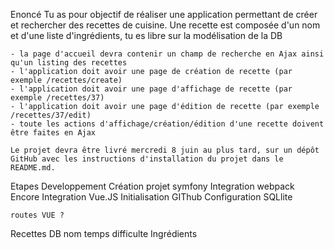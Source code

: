 Enoncé
    Tu as pour objectif de réaliser une application permettant de créer et rechercher des recettes de cuisine.
    Une recette est composée d'un nom et d'une liste d'ingrédients, tu es libre sur la modélisation de la DB

    - la page d'accueil devra contenir un champ de recherche en Ajax ainsi qu'un listing des recettes
    - l'application doit avoir une page de création de recette (par exemple /recettes/create)
    - l'application doit avoir une page d'affichage de recette (par exemple /recettes/37)
    - l'application doit avoir une page d'édition de recette (par exemple /recettes/37/edit)
    - toute les actions d'affichage/création/édition d'une recette doivent être faites en Ajax

    Le projet devra être livré mercredi 8 juin au plus tard, sur un dépôt GitHub avec les instructions d'installation du projet dans le README.md.

Etapes Developpement
    Création projet symfony
    Integration webpack Encore
    Integration Vue.JS
    Initialisation GIThub
    Configuration SQLlite

    routes VUE ?

Recettes DB
    nom
    temps
    difficulte
    Ingrédients



